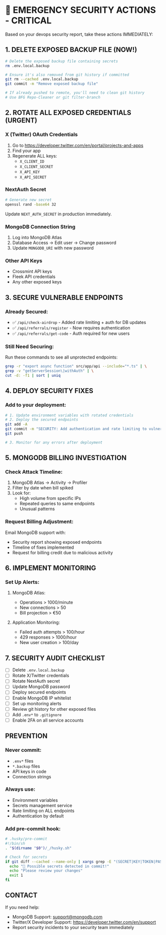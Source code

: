 # 🚨 EMERGENCY SECURITY ACTIONS - CRITICAL

Based on your devops security report, take these actions IMMEDIATELY:

## 1. DELETE EXPOSED BACKUP FILE (NOW!)

```bash
# Delete the exposed backup file containing secrets
rm .env.local.backup

# Ensure it's also removed from git history if committed
git rm --cached .env.local.backup
git commit -m "Remove exposed backup file"

# If already pushed to remote, you'll need to clean git history
# Use BFG Repo-Cleaner or git filter-branch
```

## 2. ROTATE ALL EXPOSED CREDENTIALS (URGENT)

### X (Twitter) OAuth Credentials
1. Go to https://developer.twitter.com/en/portal/projects-and-apps
2. Find your app
3. Regenerate ALL keys:
   - `X_CLIENT_ID`
   - `X_CLIENT_SECRET`
   - `X_API_KEY`
   - `X_API_SECRET`

### NextAuth Secret
```bash
# Generate new secret
openssl rand -base64 32
```
Update `NEXT_AUTH_SECRET` in production immediately.

### MongoDB Connection String
1. Log into MongoDB Atlas
2. Database Access → Edit user → Change password
3. Update `MONGODB_URI` with new password

### Other API Keys
- Crossmint API keys
- Fleek API credentials
- Any other exposed keys

## 3. SECURE VULNERABLE ENDPOINTS

### Already Secured:
- ✅ `/api/check-airdrop` - Added rate limiting + auth for DB updates
- ✅ `/api/referrals/register` - Now requires authentication
- ✅ `/api/referrals/get-code` - Auth required for new users

### Still Need Securing:
Run these commands to see all unprotected endpoints:
```bash
grep -r "export async function" src/app/api --include="*.ts" | \
grep -v "getServerSession\|withAuth" | \
cut -d: -f1 | sort | uniq
```

## 4. DEPLOY SECURITY FIXES

### Add to your deployment:
```bash
# 1. Update environment variables with rotated credentials
# 2. Deploy the secured endpoints
git add -A
git commit -m "SECURITY: Add authentication and rate limiting to vulnerable endpoints"
git push

# 3. Monitor for any errors after deployment
```

## 5. MONGODB BILLING INVESTIGATION

### Check Attack Timeline:
1. MongoDB Atlas → Activity → Profiler
2. Filter by date when bill spiked
3. Look for:
   - High volume from specific IPs
   - Repeated queries to same endpoints
   - Unusual patterns

### Request Billing Adjustment:
Email MongoDB support with:
- Security report showing exposed endpoints
- Timeline of fixes implemented
- Request for billing credit due to malicious activity

## 6. IMPLEMENT MONITORING

### Set Up Alerts:
1. MongoDB Atlas:
   - Operations > 1000/minute
   - New connections > 50
   - Bill projection > €50

2. Application Monitoring:
   - Failed auth attempts > 100/hour
   - 429 responses > 1000/hour
   - New user creation > 100/day

## 7. SECURITY AUDIT CHECKLIST

- [ ] Delete `.env.local.backup`
- [ ] Rotate X/Twitter credentials
- [ ] Rotate NextAuth secret
- [ ] Update MongoDB password
- [ ] Deploy secured endpoints
- [ ] Enable MongoDB IP whitelist
- [ ] Set up monitoring alerts
- [ ] Review git history for other exposed files
- [ ] Add `.env*` to `.gitignore`
- [ ] Enable 2FA on all service accounts

## PREVENTION

### Never commit:
- `.env*` files
- `*.backup` files
- API keys in code
- Connection strings

### Always use:
- Environment variables
- Secrets management service
- Rate limiting on ALL endpoints
- Authentication by default

### Add pre-commit hook:
```bash
# .husky/pre-commit
#!/bin/sh
. "$(dirname "$0")/_/husky.sh"

# Check for secrets
if git diff --cached --name-only | xargs grep -E "(SECRET|KEY|TOKEN|PASSWORD)" 2>/dev/null; then
  echo "🚨 Possible secrets detected in commit!"
  echo "Please review your changes"
  exit 1
fi
```

## CONTACT

If you need help:
- MongoDB Support: support@mongodb.com
- Twitter/X Developer Support: https://developer.twitter.com/en/support
- Report security incidents to your security team immediately 